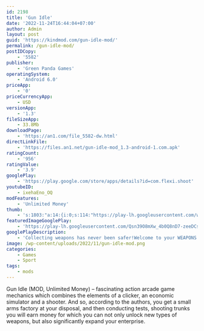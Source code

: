 ```yaml
---
id: 2198
title: 'Gun Idle'
date: '2022-11-24T16:44:04+07:00'
author: Admin
layout: post
guid: 'https://kindmod.com/gun-idle-mod/'
permalink: /gun-idle-mod/
postIDCopy:
    - '5582'
publisher:
    - 'Green Panda Games'
operatingSystem:
    - 'Android 6.0'
priceApp:
    - '0'
priceCurrencyApp:
    - USD
versionApp:
    - '1.3'
fileSizeApp:
    - 33.8Mb
downloadPage:
    - 'https://an1.com/file_5582-dw.html'
directLinkFile:
    - 'https://files.an1.net/gun-idle-mod_1.3-android-1.com.apk'
ratingCount:
    - '956'
ratingValue:
    - '3.9'
googlePlay:
    - 'https://play.google.com/store/apps/details?id=com.flexi.shoot'
youtubeID:
    - ixehaEno_OQ
modFeatures:
    - 'Unlimited Money'
thumb:
    - 's:1803:"a:14:{i:0;s:114:"https://play-lh.googleusercontent.com/wB-elxRIPUFTFeg7Xz_KyI3SYIoCLcdQ_ohc6Qsp3j4TyhZvEqzRl3DAqS1SIsmPsA=w526-h296";i:1;s:115:"https://play-lh.googleusercontent.com/ZuB9LZGL_gXGF5T8_vBnoNq-qgTlkGIGLjpCC_T34PXmYFXKnNEzbranE1-RPFQvqWI=w526-h296";i:2;s:115:"https://play-lh.googleusercontent.com/PSAGQxiq1u2ICYj2Un2WODW8411aDeEwEBQetMDQHxfJhz2QGT3zOphnauKS_lcfjnE=w526-h296";i:3;s:114:"https://play-lh.googleusercontent.com/l6EWKmqP5rQpfciL9RgqaugaPYxg3Y32UJhXR9pPc2xuBFcKo_mJrqsGk9NO4VNDjA=w526-h296";i:4;s:114:"https://play-lh.googleusercontent.com/_XZArxCOFYGCqwYI58HYPJ4ayxfniTijSV58wuw1NIRsVREiAlu4caRaugnTXexp9Q=w526-h296";i:5;s:115:"https://play-lh.googleusercontent.com/5bIu0u8TiootT8DE-FEBVY1jJktAfnQKIpaPdaWkFpTA2D_-n3BCiGo29ChBdeawlAs=w526-h296";i:6;s:115:"https://play-lh.googleusercontent.com/mhNWFnk16uf1mAZyXSUTthfdAEd7NUkMdIPF5u8LMufZeIxD3qcV48P5O3ZlXk6ETnk=w526-h296";i:7;s:115:"https://play-lh.googleusercontent.com/zH-NdZ6kkSvv7abkMHMxgAF_a1MvMMuXOnz2dfQwkqBN-rCFZ71-PLXdUtYPAu6zxBU=w526-h296";i:8;s:115:"https://play-lh.googleusercontent.com/-NotlD8xpMjfREf6-UmbC0myLT0cE_23SVj6h0NfGqaw541Guletak01bsMa7Z35d-I=w526-h296";i:9;s:116:"https://play-lh.googleusercontent.com/SRWDDq5Y97K0zvKOrsLfDpyEi3SSC3_wOZJZw4VzjIvGZn-6765ogQwVFZgmx4eD7fvx=w526-h296";i:10;s:116:"https://play-lh.googleusercontent.com/80kLbLrb2U0uUKnvA79xZiw2ZYJZvgAxjCyQEnmw2mF52b92VDNq9WfFv15X9KoOf_lh=w526-h296";i:11;s:116:"https://play-lh.googleusercontent.com/gVzLqYGZJqkZ18rBSuc4vBFlZ69JlX4IQ6ebScAiGxr5OtqhB8fe45RFNANMW5azIsUn=w526-h296";i:12;s:115:"https://play-lh.googleusercontent.com/5Sjv3wxi3TGdtXLaveFVegR_Q4ECb_gwiAVitwv5Fj2e-FgjLIyDhiKkZAYDPzrpkf8=w526-h296";i:13;s:115:"https://play-lh.googleusercontent.com/CTiH4WrkwglbiizIKwCDw5Cyx_ktHLS9a6k68YKbPdhxJkqrFDAaW0xDl-DmLV54O_w=w526-h296";}";'
featuredImageGooglePlay:
    - 'https://play-lh.googleusercontent.com/Qsn39O8mXw_4b0Q8nD7-zeeDCsAonvKw4eyk2xvOPcuxMtr7KG1a2oxbNIDNJPCYWbk'
googlePlayDescription:
    - 'Collecting weapons has never been safer!Welcome to your WEAPONS factory! You’re now the BIG-BOSS of the world’s greatest shooting range!.Ready to train your SKILLS with every weapon you can think of and DESTROY your targets?!.'
image: /wp-content/uploads/2022/11/gun-idle-mod.png
categories:
    - Games
    - Sport
tags:
    - mods
---
```


Gun Idle (MOD, Unlimited Money) – fascinating action arcade game mechanics which combines the elements of a clicker, an economic simulator and a shooter. And so, according to the authors, you get a small arms factory at your disposal, and then conducting tests, shooting trunks you will earn money for which you can not only unlock new types of weapons, but also significantly expand your enterprise.